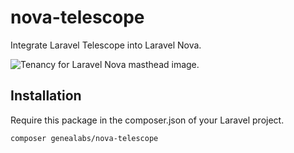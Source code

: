 # nova-telescope
Integrate Laravel Telescope into Laravel Nova.

![Tenancy for Laravel Nova masthead image.](https://repository-images.githubusercontent.com/186876699/bfc34500-f1b9-11e9-8ff3-4b4180303dec)

## Installation

Require this package in the composer.json of your Laravel project.

```bash
composer genealabs/nova-telescope
```
